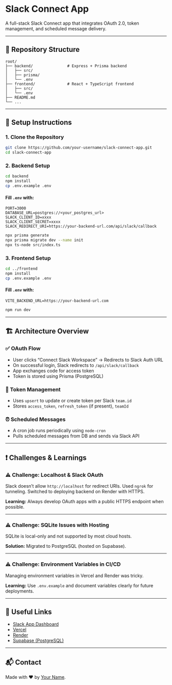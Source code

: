 # Slack Connect App

A full-stack Slack Connect app that integrates OAuth 2.0, token management, and scheduled message delivery.

---

## 📁 Repository Structure

```
root/
├── backend/               # Express + Prisma backend
│   ├── src/
│   ├── prisma/
│   └── .env
├── frontend/              # React + TypeScript frontend
│   ├── src/
│   └── .env
├── README.md
└── ...
```

---

## 🔧 Setup Instructions

### 1. Clone the Repository
```bash
git clone https://github.com/your-username/slack-connect-app.git
cd slack-connect-app
```

### 2. Backend Setup
```bash
cd backend
npm install
cp .env.example .env
```

#### Fill `.env` with:
```
PORT=3000
DATABASE_URL=postgres://<your_postgres_url>
SLACK_CLIENT_ID=xxxx
SLACK_CLIENT_SECRET=xxxx
SLACK_REDIRECT_URI=https://your-backend-url.com/api/slack/callback
```

```bash
npx prisma generate
npx prisma migrate dev --name init
npx ts-node src/index.ts
```

### 3. Frontend Setup
```bash
cd ../frontend
npm install
cp .env.example .env
```

#### Fill `.env` with:
```
VITE_BACKEND_URL=https://your-backend-url.com
```

```bash
npm run dev
```

---

## 🏗️ Architecture Overview

### ✅ OAuth Flow
- User clicks “Connect Slack Workspace” → Redirects to Slack Auth URL
- On successful login, Slack redirects to `/api/slack/callback`
- App exchanges code for access token
- Token is stored using Prisma (PostgreSQL)

### 🔐 Token Management
- Uses `upsert` to update or create token per Slack `team.id`
- Stores `access_token`, `refresh_token` (if present), `teamId`

### ⏰ Scheduled Messages
- A cron job runs periodically using `node-cron`
- Pulls scheduled messages from DB and sends via Slack API

---

## ❗ Challenges & Learnings

### ⚠️ Challenge: Localhost & Slack OAuth
Slack doesn’t allow `http://localhost` for redirect URIs. Used `ngrok` for tunneling. Switched to deploying backend on Render with HTTPS.

**Learning:** Always develop OAuth apps with a public HTTPS endpoint when possible.

---

### ⚠️ Challenge: SQLite Issues with Hosting
SQLite is local-only and not supported by most cloud hosts.

**Solution:** Migrated to PostgreSQL (hosted on Supabase).

---

### ⚠️ Challenge: Environment Variables in CI/CD
Managing environment variables in Vercel and Render was tricky.

**Learning:** Use `.env.example` and document variables clearly for future deployments.

---

## 📎 Useful Links
- [Slack App Dashboard](https://api.slack.com/apps)
- [Vercel](https://vercel.com)
- [Render](https://render.com)
- [Supabase (PostgreSQL)](https://supabase.com)

---

## 📬 Contact
Made with ❤️ by [Your Name](https://github.com/your-username).

